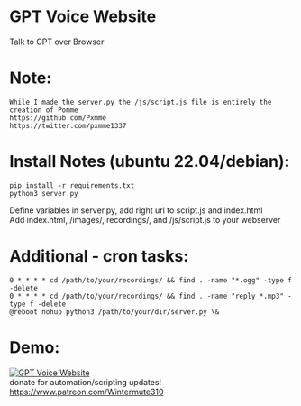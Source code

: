 # GPT Voice Website
Talk to GPT over Browser  

# Note:  
    While I made the server.py the /js/script.js file is entirely the creation of Pomme  
    https://github.com/Pxmme  
    https://twitter.com/pxmme1337  

# Install Notes (ubuntu 22.04/debian): 
    pip install -r requirements.txt    
    python3 server.py
  Define variables in server.py, add right url to script.js and index.html  
  Add index.html, /images/, recordings/, and /js/script.js to your webserver  
# Additional - cron tasks:   
    0 * * * * cd /path/to/your/recordings/ && find . -name "*.ogg" -type f -delete  
    0 * * * * cd /path/to/your/recordings/ && find . -name "reply_*.mp3" -type f -delete  
    @reboot nohup python3 /path/to/your/dir/server.py \&  


# Demo: 
[![GPT Voice Website](https://img.youtube.com/vi/wnMF5H6Ij5E/0.jpg)](https://youtu.be/wnMF5H6Ij5E)  
donate for automation/scripting updates! https://www.patreon.com/Wintermute310  
 
